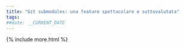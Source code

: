 ```yaml
---
title: "Git submodules: una feature spettacolare e sottovalutata"
tags: 
##date: __CURRENT_DATE
---
```


{% include more.html %}

